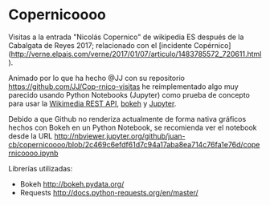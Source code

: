 # Copernicoooo
Visitas a la entrada "Nicolás Copernico" de wikipedia ES después de la Cabalgata de Reyes 2017; relacionado con el [incidente Copérnico] (http://verne.elpais.com/verne/2017/01/07/articulo/1483785572_720611.html).


Animado por lo que ha hecho @JJ con su repositorio https://github.com/JJ/Cop-rnico-visitas he reimplementado algo muy parecido usando Python Notebooks (Jupyter) como prueba de concepto para usar la [Wikimedia REST API](https://wikimedia.org/api/rest_v1/), [bokeh](http://bokeh.pydata.org/) y [Jupyter](http://jupyter.org/).


Debido a que Github no renderiza actualmente de forma nativa gráficos hechos con Bokeh en un Python Notebook, se recomienda ver el notebook desde la URL http://nbviewer.jupyter.org/github/juan-cb/copernicoooo/blob/2c469c6efdf61d7c94a17aba8ea714c76fa1e76d/copernicoooo.ipynb


Librerías utilizadas:
* Bokeh http://bokeh.pydata.org/
* Requests http://docs.python-requests.org/en/master/ 
